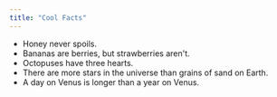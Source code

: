 ```yaml
---
title: "Cool Facts"
---
```

- Honey never spoils.
- Bananas are berries, but strawberries aren't.
- Octopuses have three hearts.
- There are more stars in the universe than grains of sand on Earth.
- A day on Venus is longer than a year on Venus.